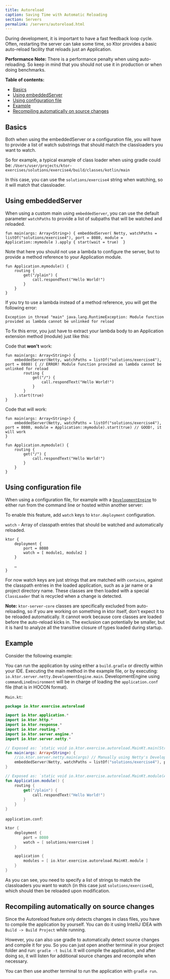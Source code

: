 ```yaml
---
title: Autoreload
caption: Saving Time with Automatic Reloading  
section: Servers
permalink: /servers/autoreload.html
---
```


During development, it is important to have a fast feedback loop cycle. 
Often, restarting the server can take some time, so Ktor provides a basic auto-reload facility that
reloads just an Application.

**Performance Note:** There is a performance penalty when using auto-reloading. So keep in mind that you should not use
it in production or when doing benchmarks.

**Table of contents:**

* [Basics](#basics)
* [Using embeddedServer](#embedded-server)
* [Using configuration file](#configuration-file)
* [Example](#example)
* [Recompiling automatically on source changes](#recompiling)

<a id="basics"></a>
## Basics

Both when using the embeddedServer or a configuration file, you will have to provide a list of watch substrings
that should match the classloaders you want to watch.

So for example, a typical example of class loader when using gradle could be:
`/Users/user/projects/ktor-exercises/solutions/exercise4/build/classes/kotlin/main`

In this case, you can use the `solutions/exercise4` string when watching, so it will match that classloader.

<a id="embedded-server"></a>
## Using embeddedServer

When using a custom main using `embeddedServer`, you can use the default parameter `watchPaths` to provide
a list of subpaths that will be watched and reloaded.

`fun main(args: Array<String>) {
    embeddedServer(
        Netty,
        watchPaths = listOf("solutions/exercise4"),
        port = 8080,
        module = Application::mymodule
    ).apply { start(wait = true) 
}`

Note that here you should not use a lambda to configure the server, but to provide a method reference to your
Application module.

```
fun Application.mymodule() {
    routing {
        get("/plain") {
            call.respondText("Hello World!")
        }
    }
}
```

If you try to use a lambda instead of a method reference, you will get the following error:
```
Exception in thread "main" java.lang.RuntimeException: Module function provided as lambda cannot be unlinked for reload
```

To fix this error, you just have to extract your lambda body to an Application extension method (module) just like this:

Code that **won't** work:
```
fun main(args: Array<String>) {
    embeddedServer(Netty, watchPaths = listOf("solutions/exercise4"), port = 8080) { // ERROR! Module function provided as lambda cannot be unlinked for reload
        routing {
            get("/") {
                call.respondText("Hello World!")
            }
        }
    }.start(true)
}
```

Code that will work:
```
fun main(args: Array<String>) {
    embeddedServer(Netty, watchPaths = listOf("solutions/exercise4"), port = 8080, module = Application::mymodule).start(true) // GOOD!, it will work
}

fun Application.mymodule() {
    routing {
        get("/") {
            call.respondText("Hello World!")
        }
    }
}
```

<a id="configuration-file"></a>
## Using configuration file

When using a configuration file, for example with a [`DevelopmentEngine`](/servers/engine.html) to either run
from the command line or hosted within another server: 

To enable this feature, add `watch` keys to `ktor.deployment` configuration. 

`watch` - Array of classpath entries that should be watched and automatically reloaded.

```
ktor {
    deployment {
        port = 8080
        watch = [ module1, module2 ]
    }
    
    …
}
```

For now watch keys are just strings that are matched with `contains`, against the classpath entries in the loaded 
application, such as a jar name or a project directory name. 
These classes are then loaded with a special `ClassLoader` that is recycled when a change is detected.

**Note:** `ktor-server-core` classes are specifically excluded from auto-reloading, so if you are working on something in ktor itself, 
don't expect it to be reloaded automatically. It cannot work because core classes are loaded before the auto-reload kicks in. 
The exclusion can potentially be smaller, but it is hard to analyze all the transitive closure of types loaded during
startup.

<a id="example"></a>
## Example

Consider the following example:

You can run the application by using either a `build.gradle` or directly within your IDE.
Executing the main method in the example file, or by executing: `io.ktor.server.netty.DevelopmentEngine.main`.
DevelopmentEngine using `commandLineEnvironment` will be in charge of loading the `application.conf` file (that is in HOCON format).

`Main.kt`:
```kotlin
package io.ktor.exercise.autoreload

import io.ktor.application.*
import io.ktor.http.*
import io.ktor.response.*
import io.ktor.routing.*
import io.ktor.server.engine.*
import io.ktor.server.netty.*

// Exposed as: `static void io.ktor.exercise.autoreload.MainKt.main(String[] args)`
fun main(args: Array<String>) {
    //io.ktor.server.netty.main(args) // Manually using Netty's DevelopmentEngine
    embeddedServer(Netty, watchPaths = listOf("solutions/exercise4"), port = 8080, module = Application::module).apply { start(wait = true) 
}

// Exposed as: `static void io.ktor.exercise.autoreload.MainKt.module(Application receiver)`
fun Application.module() {
    routing {
        get("/plain") {
            call.respondText("Hello World!")
        }
    }
}
```

`application.conf`:
```kotlin
ktor {
    deployment {
        port = 8080
        watch = [ solutions/exercise4 ]
    }

    application {
        modules = [ io.ktor.exercise.autoreload.MainKt.module ]
    }
}
```

As you can see, you need to specify a list of strings to match the classloaders you want to watch (in this case just `solutions/exercise4`), which should then be reloaded upon modification.

## Recompiling automatically on source changes

Since the Autoreload feature only detects changes in class files, you have to compile the application by yourself.
You can do it using IntelliJ IDEA with `Build -> Build Project` while running.

However, you can also use gradle to automatically detect source changes and compile it for you. So you can just open
another terminal in your project folder and run: `gradle -t build`. It will compile the application, and after doing so,
it will listen for additional source changes and recompile when necessary.

You can then use another terminal to run the application with `gradle run`.
